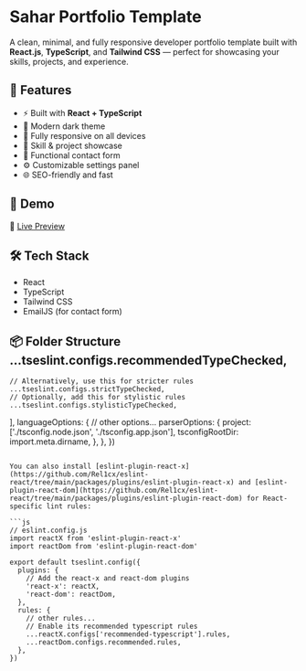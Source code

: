 # Sahar Portfolio Template

A clean, minimal, and fully responsive developer portfolio template built with **React.js**, **TypeScript**, and **Tailwind CSS** — perfect for showcasing your skills, projects, and experience.

## 🌟 Features

- ⚡ Built with **React + TypeScript**
- 🎨 Modern dark theme
- 📱 Fully responsive on all devices
- 🧠 Skill & project showcase
- 📩 Functional contact form
- ⚙️ Customizable settings panel
- 🌐 SEO-friendly and fast

## 📸 Demo

🔗 [Live Preview](https://portfolio-rho-rouge-73.vercel.app/)

## 🛠 Tech Stack

- React
- TypeScript
- Tailwind CSS
- EmailJS (for contact form)

## 📦 Folder Structure    ...tseslint.configs.recommendedTypeChecked,
    // Alternatively, use this for stricter rules
    ...tseslint.configs.strictTypeChecked,
    // Optionally, add this for stylistic rules
    ...tseslint.configs.stylisticTypeChecked,
  ],
  languageOptions: {
    // other options...
    parserOptions: {
      project: ['./tsconfig.node.json', './tsconfig.app.json'],
      tsconfigRootDir: import.meta.dirname,
    },
  },
})
```

You can also install [eslint-plugin-react-x](https://github.com/Rel1cx/eslint-react/tree/main/packages/plugins/eslint-plugin-react-x) and [eslint-plugin-react-dom](https://github.com/Rel1cx/eslint-react/tree/main/packages/plugins/eslint-plugin-react-dom) for React-specific lint rules:

```js
// eslint.config.js
import reactX from 'eslint-plugin-react-x'
import reactDom from 'eslint-plugin-react-dom'

export default tseslint.config({
  plugins: {
    // Add the react-x and react-dom plugins
    'react-x': reactX,
    'react-dom': reactDom,
  },
  rules: {
    // other rules...
    // Enable its recommended typescript rules
    ...reactX.configs['recommended-typescript'].rules,
    ...reactDom.configs.recommended.rules,
  },
})
```
